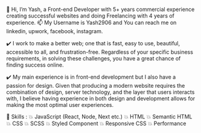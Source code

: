👋 Hi, I’m Yash, a Front-end Developer with 5+ years commercial experience creating successful websites and doing Freelancing with 4 years of experience.
📫 My Username is Yash2906 and You can reach me on linkedin, upwork, facebook, instagram.    

✔️ I work to make a better web; one that is fast, easy to use, beautiful, accessible to all, and frustration-free. Regardless of your specific business requirements, in solving       these challenges, you have a great chance of finding success online.

✔️ My main experience is in front-end development but I also have a passion for design. Given that producing a modern website requires the combination of design, server              technology, and the layer that users interacts with, I believe having experience in both design and development allows for making the most optimal user experiences.

💎 Skills : 
💥 JavaScript (React, Node, Next etc.)
💥 HTML
💥 Semantic HTML
💥 CSS
💥 SCSS
💥 Styled Component
💥 Responsive CSS
💥 Performance

<!---
Yash2906/Yash2906 is a ✨ special ✨ repository because its `README.md` (this file) appears on your GitHub profile.
You can click the Preview link to take a look at your changes.
--->
